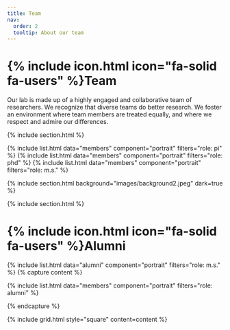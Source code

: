 ```yaml
---
title: Team
nav:
  order: 2
  tooltip: About our team
---
```


# {% include icon.html icon="fa-solid fa-users" %}Team

Our lab is made up of a highly engaged and collaborative team of researchers. We recognize that diverse teams do better research. We foster an environment where team members are treated equally, and where we respect and admire our differences. 

{% include section.html %}

{% include list.html data="members" component="portrait" filters="role: pi" %}
{% include list.html data="members" component="portrait" filters="role: phd" %}
{% include list.html data="members" component="portrait" filters="role: m.s." %}

{% include section.html background="images/background2.jpeg" dark=true %}


{% include section.html %}

# {% include icon.html icon="fa-solid fa-users" %}Alumni

{% include list.html data="alumni" component="portrait" filters="role: m.s." %}
{% capture content %}


{% include list.html data="members" component="portrait" filters="role: alumni" %}

{% endcapture %}

{% include grid.html style="square" content=content %}
